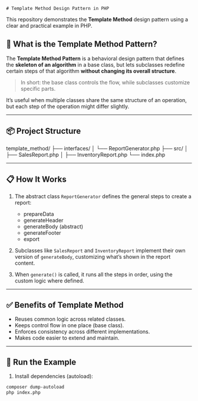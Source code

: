     # Template Method Design Pattern in PHP

This repository demonstrates the **Template Method** design pattern using a clear and practical example in PHP.

## 🧠 What is the Template Method Pattern?

The **Template Method Pattern** is a behavioral design pattern that defines the **skeleton of an algorithm** in a base class, but lets subclasses redefine certain steps of that algorithm **without changing its overall structure**.

> In short: the base class controls the flow, while subclasses customize specific parts.

It’s useful when multiple classes share the same structure of an operation, but each step of the operation might differ slightly.

---

## 📦 Project Structure

template_method/
├── interfaces/
│   └── ReportGenerator.php
├── src/
│   ├── SalesReport.php
│   ├── InventoryReport.php
└── index.php


---

## 📋 How It Works

1. The abstract class `ReportGenerator` defines the general steps to create a report:
    - prepareData
    - generateHeader
    - generateBody (abstract)
    - generateFooter
    - export

2. Subclasses like `SalesReport` and `InventoryReport` implement their own version of `generateBody`, customizing what’s shown in the report content.

3. When `generate()` is called, it runs all the steps in order, using the custom logic where defined.

---

## ✅ Benefits of Template Method

- Reuses common logic across related classes.
- Keeps control flow in one place (base class).
- Enforces consistency across different implementations.
- Makes code easier to extend and maintain.

---

## 🧪 Run the Example

1. Install dependencies (autoload):

```bash
composer dump-autoload
php index.php
